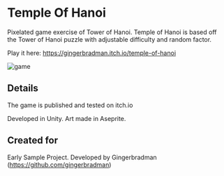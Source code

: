 # Temple Of Hanoi

Pixelated game exercise of Tower of Hanoi. Temple of Hanoi is based off the Tower of Hanoi puzzle with adjustable difficulty and random factor.

Play it here: https://gingerbradman.itch.io/temple-of-hanoi

![game](https://github.com/gingerbradman/portfolio/blob/master/static/clips/TempleOfHanoi.webp)

## Details
The game is published and tested on itch.io 

Developed in Unity. Art made in Aseprite.

## Created for

Early Sample Project. Developed by Gingerbradman (https://github.com/gingerbradman)
